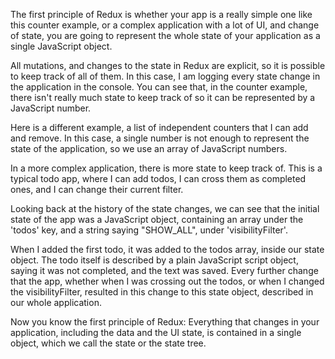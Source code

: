 

The first principle of Redux is whether your app is a really simple one like this counter example, or a complex application with a lot of UI, and change of state, you are going to represent the whole state of your application as a single JavaScript object.

All mutations, and changes to the state in Redux are explicit, so it is possible to keep track of all of them. In this case, I am logging every state change in the application in the console. You can see that, in the counter example, there isn't really much state to keep track of so it can be represented by a JavaScript number.

Here is a different example, a list of independent counters that I can add and remove. In this case, a single number is not enough to represent the state of the application, so we use an array of JavaScript numbers.

In a more complex application, there is more state to keep track of. This is a typical todo app, where I can add todos, I can cross them as completed ones, and I can change their current filter.

Looking back at the history of the state changes, we can see that the initial state of the app was a JavaScript object, containing an array under the 'todos' key, and a string saying "SHOW_ALL", under 'visibilityFilter'.

When I added the first todo, it was added to the todos array, inside our state object. The todo itself is described by a plain JavaScript script object, saying it was not completed, and the text was saved. Every further change that the app, whether when I was crossing out the todos, or when I changed the visibilityFilter, resulted in this change to this state object, described in our whole application.

Now you know the first principle of Redux: Everything that changes in your application, including the data and the UI state, is contained in a single object, which we call the state or the state tree.
